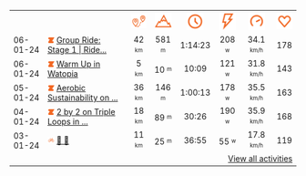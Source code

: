 <table>
    <tr>
        <th></th>
        <th></th>
        <th align="center"><img src="https://raw.githubusercontent.com/robiningelbrecht/strava-activities/master/public/distance.svg" width="30" alt="distance" title="distance"/></th>
        <th align="center"><img src="https://raw.githubusercontent.com/robiningelbrecht/strava-activities/master/public/elevation.svg" width="30" alt="elevation" title="elevation"/></th>
        <th align="center"><img src="https://raw.githubusercontent.com/robiningelbrecht/strava-activities/master/public/time.svg" width="30" alt="time" title="time"/></th>
        <th align="center"><img src="https://raw.githubusercontent.com/robiningelbrecht/strava-activities/master/public/average-watt.svg" width="30" alt="average watts" title="average watts"/></th>
        <th align="center"><img src="https://raw.githubusercontent.com/robiningelbrecht/strava-activities/master/public/average-speed.svg" width="30" alt="average speed" title="average speed"/></th>
        <th align="center"><img src="https://raw.githubusercontent.com/robiningelbrecht/strava-activities/master/public/heart-rate.svg" width="30" alt="average heart rate" title="average heart rate"/></th>
    </tr>
            <tr>
            <td>06-01-24</td>
            <td>
                                <img src="https://raw.githubusercontent.com/robiningelbrecht/strava-activities/master/public/activity-virtual-ride-zwift.svg" width="12" alt="Group Ride: Stage 1 | Ride | Tour de Zwift 2024 (A) on Triple Loops in London" title="Group Ride: Stage 1 | Ride | Tour de Zwift 2024 (A) on Triple Loops in London"/>
<a href="https://www.strava.com/activities/10505255751" title="Kcal: 913 | Gear: None ">Group Ride: Stage 1 | Ride...</a>
            </td>
            <td align="center">42 <sup><sub>km</sub></sup></td>
            <td align="center">581 <sup><sub>m</sub></sup></td>
            <td align="center">1:14:23</td>
            <td align="center">208 <sup><sub>w</sub></sup></td>
            <td align="center">34.1 <sup><sub>km/h</sub></sup></td>
            <td align="center">178</td>
        </tr>
            <tr>
            <td>06-01-24</td>
            <td>
                                <img src="https://raw.githubusercontent.com/robiningelbrecht/strava-activities/master/public/activity-virtual-ride-zwift.svg" width="12" alt="Warm Up in Watopia" title="Warm Up in Watopia"/>
<a href="https://www.strava.com/activities/10504714719" title="Kcal: 70 | Gear: None ">Warm Up in Watopia</a>
            </td>
            <td align="center">5 <sup><sub>km</sub></sup></td>
            <td align="center">10 <sup><sub>m</sub></sup></td>
            <td align="center">10:09</td>
            <td align="center">121 <sup><sub>w</sub></sup></td>
            <td align="center">31.8 <sup><sub>km/h</sub></sup></td>
            <td align="center">143</td>
        </tr>
            <tr>
            <td>05-01-24</td>
            <td>
                                <img src="https://raw.githubusercontent.com/robiningelbrecht/strava-activities/master/public/activity-virtual-ride-zwift.svg" width="12" alt="Aerobic Sustainability on Triple Loops in Watopia" title="Aerobic Sustainability on Triple Loops in Watopia"/>
<a href="https://www.strava.com/activities/10499396603" title="Kcal: 613 | Gear: None ">Aerobic Sustainability on ...</a>
            </td>
            <td align="center">36 <sup><sub>km</sub></sup></td>
            <td align="center">146 <sup><sub>m</sub></sup></td>
            <td align="center">1:00:13</td>
            <td align="center">178 <sup><sub>w</sub></sup></td>
            <td align="center">35.5 <sup><sub>km/h</sub></sup></td>
            <td align="center">163</td>
        </tr>
            <tr>
            <td>04-01-24</td>
            <td>
                                <img src="https://raw.githubusercontent.com/robiningelbrecht/strava-activities/master/public/activity-virtual-ride-zwift.svg" width="12" alt="2 by 2 on Triple Loops in Watopia" title="2 by 2 on Triple Loops in Watopia"/>
<a href="https://www.strava.com/activities/10491552016" title="Kcal: 332 | Gear: None ">2 by 2 on Triple Loops in ...</a>
            </td>
            <td align="center">18 <sup><sub>km</sub></sup></td>
            <td align="center">89 <sup><sub>m</sub></sup></td>
            <td align="center">30:26</td>
            <td align="center">190 <sup><sub>w</sub></sup></td>
            <td align="center">35.9 <sup><sub>km/h</sub></sup></td>
            <td align="center">168</td>
        </tr>
            <tr>
            <td>03-01-24</td>
            <td>
                <img src="https://raw.githubusercontent.com/robiningelbrecht/strava-activities/master/public/activity-ride.svg" width="12" alt="💼 🎸" title="💼 🎸"/>
<a href="https://www.strava.com/activities/10490711299" title="Kcal: 260 | Gear: None ">💼 🎸</a>
            </td>
            <td align="center">11 <sup><sub>km</sub></sup></td>
            <td align="center">25 <sup><sub>m</sub></sup></td>
            <td align="center">36:55</td>
            <td align="center">55 <sup><sub>w</sub></sup></td>
            <td align="center">17.8 <sup><sub>km/h</sub></sup></td>
            <td align="center">119</td>
        </tr>
                <tr>
            <td colspan="8" align="right"><a href="https://github.com/robiningelbrecht/strava-activities#activities">View all activities</a></td>
        </tr>
    </table>
